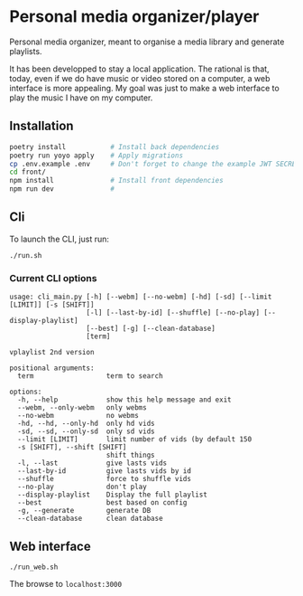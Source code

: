 # Personal media organizer/player

Personal media organizer, meant to organise
a media library and generate playlists.

It has been developped to stay a local application.
The rational is that, today, even if we do have music or video stored
on a computer, a web interface is more appealing.
My goal was just to make a web interface to play the music I have on
my computer.

## Installation

```sh
poetry install           # Install back dependencies
poetry run yoyo apply    # Apply migrations
cp .env.example .env     # Don't forget to change the example JWT SECRET
cd front/
npm install              # Install front dependencies
npm run dev              # 
```

## Cli

To launch the CLI, just run:

```
./run.sh
```

### Current CLI options

```
usage: cli_main.py [-h] [--webm] [--no-webm] [-hd] [-sd] [--limit [LIMIT]] [-s [SHIFT]]
                   [-l] [--last-by-id] [--shuffle] [--no-play] [--display-playlist]
                   [--best] [-g] [--clean-database]
                   [term]

vplaylist 2nd version

positional arguments:
  term                  term to search

options:
  -h, --help            show this help message and exit
  --webm, --only-webm   only webms
  --no-webm             no webms
  -hd, --hd, --only-hd  only hd vids
  -sd, --sd, --only-sd  only sd vids
  --limit [LIMIT]       limit number of vids (by default 150
  -s [SHIFT], --shift [SHIFT]
                        shift things
  -l, --last            give lasts vids
  --last-by-id          give lasts vids by id
  --shuffle             force to shuffle vids
  --no-play             don't play
  --display-playlist    Display the full playlist
  --best                best based on config
  -g, --generate        generate DB
  --clean-database      clean database

```

## Web interface

```
./run_web.sh
```

The browse to `localhost:3000`
